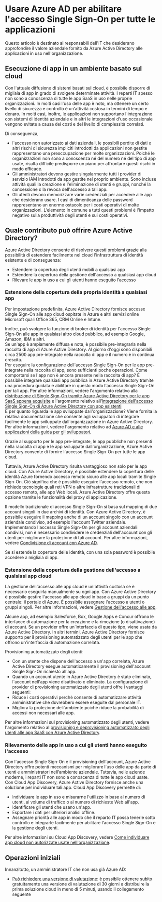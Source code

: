 <properties 
    pageTitle="Usare Azure AD per abilitare l'accesso Single Sign-On a tutte le applicazioni | Microsoft Azure" 
    description="Informazioni su come Azure Active Directory consente di estendere l'ambito di un'identità e gestirla." 
    services="active-directory" 
    authors="markusvi"  
    documentationCenter="na" 
    manager="stevenpo"/>

<tags 
    ms.service="active-directory" 
    ms.devlang="na" 
    ms.topic="article" 
    ms.tgt_pltfrm="na" 
    ms.workload="identity" 
    ms.date="10/12/2015" 
    ms.author="markvi" />


# Usare Azure AD per abilitare l'accesso Single Sign-On per tutte le applicazioni
Questo articolo è destinato ai responsabili dell'IT che desiderano approfondire il valore aziendale fornito da Azure Active Directory alle applicazioni in uso nell'organizzazione.

## Esecuzione di app in un ambiente basato sul cloud  

Con l'attuale diffusione di sistemi basati sul cloud, è possibile disporre di migliaia di app in grado di svolgere determinate attività. I reparti IT spesso non sono a conoscenza di tutte le app SaaS in uso nelle proprie organizzazioni. In molti casi l'uso delle app è noto, ma ottenere un certo livello di sicurezza e controllo è un'attività costosa in termini di tempo e denaro. In molti casi, inoltre, le applicazioni non supportano l'integrazione con sistemi di identità aziendale e in altri le integrazioni d'uso occasionale vengono evitate a causa dei costi e del livello di complessità correlati.

Di conseguenza,

- l'accesso non autorizzato ai dati aziendali, le possibili perdite di dati e altri rischi di sicurezza impliciti introdotti da applicazioni non gestite rappresentano una preoccupazione per molte organizzazioni. Poiché le organizzazioni non sono a conoscenza né del numero né del tipo di app usate, risulta difficile predisporre un piano per affrontare questi rischi in modo efficace.
- Gli amministratori devono gestire singolarmente tutti i provider di servizio IAM introdotti da app gestite nel proprio ambiente. Sono incluse attività quali la creazione e l'eliminazione di utenti e gruppi, nonché la concessione o la revoca dell'accesso a tali app.
- Gli utenti devono memorizzare varie credenziali per accedere alle app che desiderano usare. I casi di dimenticanza delle password rappresentano un enorme ostacolo per i costi operativi di molte organizzazioni. L'elemento in comune a tutti questi problemi è l'impatto negativo sulla produttività degli utenti e sui costi operativi.  
 
## Quale contributo può offrire Azure Active Directory?
Azure Active Directory consente di risolvere questi problemi grazie alla possibilità di estendere facilmente nel cloud l'infrastruttura di identità esistente e di conseguenza:

- Estendere la copertura degli utenti mobili a qualsiasi app 
- Estendere la copertura della gestione dell'accesso a qualsiasi app cloud 
- Rilevare le app in uso a cui gli utenti hanno eseguito l'accesso


### Estensione della copertura della propria identità a qualsiasi app 

Per impostazione predefinita, Azure Active Directory fornisce accesso Single Sign-On alle app cloud ospitate in Azure e altri servizi online Microsoft quali Office 365, CRM Online e Intune.

Inoltre, può svolgere la funzione di broker di identità per l'accesso Single Sign-On alle app in qualsiasi altro cloud pubblico, ad esempio Google, Amazon, IBM e altri. <br> Se un'app è ampiamente diffusa e nota, è possibile pre-integrarla nella raccolta di app di Azure Active Directory. Al giorno d'oggi sono disponibili circa 2500 app pre-integrate nella raccolta di app e il numero è in continua crescita. <br> Per eseguire la configurazione dell'accesso Single Sign-On per le app pre-integrate nella raccolta di app, sono sufficienti poche operazioni. Come comportarsi se l'app non è ancora presente nella raccolta di app? È possibile integrare qualsiasi app pubblica in Azure Active Directory tramite una procedura guidata e abilitare in questo modo l'accesso Single Sign-On per tali app. Per altre informazioni, vedere l'argomento relativo alla [distribuzione di Single Sign-On tramite Azure Active Directory per le app SaaS appena acquisite](active-directory-single-sign-on-newly-acquired-saas-apps.md) e l'argomento relativo all'[integrazione dell'accesso Single Sign-On di Azure Active Directory con app esistenti](active-directory-sso-integrate-existing-apps.md)<br> E per quanto riguarda le app sviluppate dall'organizzazione? Viene fornita la relativa documentazione che consente agli sviluppatori di integrare facilmente le app sviluppate dall'organizzazione in Azure Active Directory. Per altre informazioni, vedere l'argomento relativo ad [Azure AD e alle applicazioni della guida per gli sviluppatori](active-directory-applications-guiding-developers-for-lob-applications.md).

Grazie al supporto per le app pre-integrate, le app pubbliche non presenti nella raccolta di app e le app sviluppate dall'organizzazione, Azure Active Directory consente di fornire l'accesso Single Sign-On per tutte le app cloud.

Tuttavia, Azure Active Directory risulta vantaggioso non solo per le app cloud. Con Azure Active Directory, è possibile estendere la copertura delle identità Azure fornendo accesso remoto sicuro alle app locali tramite Single Sign-On. Ciò significa che è possibile eseguire l'accesso remoto, che non richiede tecnologie quali reti VPN o altre infrastrutture tradizionali di accesso remoto, alle app Web locali. Azure Active Directory offre questa opzione tramite le funzionalità del proxy di applicazione.

Il modello tradizionale di accesso Single Sign-On si basa sul mapping di due account singoli in due archivi di identità. Con Azure Active Directory, è possibile eseguire il mapping anche di un account singolo con un account aziendale condiviso, ad esempio l'account Twitter aziendale. Implementando l'accesso Single Sign-On per gli account aziendali condivisi, non è necessario condividere le credenziali dell'account con gli utenti per migliorare la protezione di tali account. Per altre informazioni, vedere [Condivisione di account con Azure AD](active-directory-sharing-accounts.md).

Se si estende la copertura delle identità, con una sola password è possibile accedere a migliaia di app.



### Estensione della copertura della gestione dell'accesso a qualsiasi app cloud

La gestione dell'accesso alle app cloud è un'attività costosa se è necessario eseguirla manualmente su ogni app. Con Azure Active Directory è possibile gestire l'accesso alle app cloud in base a gruppi da un punto centrale: il portale di Azure. È possibile assegnare l'accesso a utenti o gruppi singoli. Per altre informazioni, vedere [Gestione dell'accesso alle app](active-directory-managing-access-to-apps.md).

Alcune app, ad esempio Salesforce, Box, Google Apps e Concur offrono le interfacce di automazione per la creazione e la rimozione (o disattivazione) di account. Se un provider offre un'interfaccia di questo tipo, viene usata da Azure Active Directory. In altri termini, Azure Active Directory fornisce supporto per il provisioning automatizzato degli utenti per le app che offrono un'interfaccia di automazione correlata.

Provisioning automatizzato degli utenti:

- Con un utente che dispone dell'accesso a un'app correlata, Azure Active Directory esegue automaticamente il provisioning dell'account Single Sign-On richiesto all'app.
- Quando un account utente in Azure Active Directory è stato eliminato, l'account nell'app viene disattivato o eliminato. La configurazione di provider di provisioning automatizzato degli utenti offre i vantaggi seguenti:
- 	Riduce i costi operativi perché consente di automatizzare attività amministrative che dovrebbero essere eseguite dal personale IT.
- Migliora la protezione dell'ambiente poiché riduce la probabilità di accessi non necessari alle app.

Per altre informazioni sul provisioning automatizzato degli utenti, vedere l'argomento relativo al [provisioning e deprovisioning automatizzato degli utenti alle app SaaS con Azure Active Directory](active-directory-saas-app-provisioning.md).


### Rilevamento delle app in uso a cui gli utenti hanno eseguito l'accesso

Con l'accesso Single Sign-On e il provisioning dell'account, Azure Active Directory offre potenti meccanismi per migliorare l'uso delle app da parte di utenti e amministratori nell'ambiente aziendale. Tuttavia, nelle aziende moderne, i reparti IT non sono a conoscenza di tutte le app cloud usate. Con Cloud App Discovery, Azure Active Directory fornisce anche una soluzione per individuare tali app. Cloud App Discovery permette di:

- Individuare le app in uso e misurarne l'utilizzo in base al numero di utenti, al volume di traffico o al numero di richieste Web all'app.
- Identificare gli utenti che usano un'app.
- Esportare i dati per ulteriori analisi offline.
- Assegnare priorità alle app in modo che il reparto IT possa tenerle sotto controllo e integrarle facilmente per abilitare l'accesso Single Sign-On e la gestione degli utenti.

Per altre informazioni su Cloud App Discovery, vedere [Come individuare app cloud non autorizzate usate nell'organizzazione](active-directory-cloudappdiscovery-whatis.md).


## Operazioni iniziali

Innanzitutto, un amministratore IT che non usa già Azure AD:

- [Può richiedere una versione di valutazione](https://azure.microsoft.com/trial/get-started-active-directory): è possibile ottenere subito gratuitamente una versione di valutazione di 30 giorni e distribuire la prima soluzione cloud in meno di 5 minuti, usando il collegamento seguente

<!---HONumber=Oct15_HO3-->